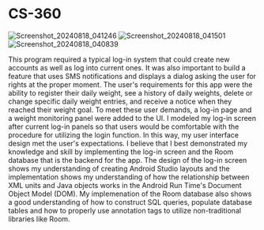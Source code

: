 # CS-360

 ![Screenshot_20240818_041246](https://github.com/user-attachments/assets/d8b48bdc-b5ab-4d76-87c9-d5f33f04430b) ![Screenshot_20240818_041501](https://github.com/user-attachments/assets/bfe0717f-986c-4cdc-baa2-878e4d966d8f) ![Screenshot_20240818_040839](https://github.com/user-attachments/assets/2b1c1c4b-d2ba-40f0-9139-b81222fc8504)


This program required a typical log-in system that could create new accounts as well as log into current ones. It was also important to 
build a feature that uses SMS notifications and displays a dialog asking the user for rights at the proper moment.
The user's requirements for this app were the ability to register their daily weight, see a history of daily weights,
delete or change specific daily weight entries, and receive a notice when they reached their weight goal.
To meet these user demands, a log-in page and a weight monitoring panel were added to the UI. I modeled my log-in screen 
after current log-in panels so that users would be comfortable with the procedure for utilizing the login function. In this
way, my user interface design met the user's expectations.
I believe that I best demonstrated my knowledge and skill by implementing the log-in screen and the Room database that is 
the backend for the app. The design of the log-in screen shows my understanding of creating Android Studio layouts and the 
implementation shows my understanding of how the relationship between XML units and Java objects works in the Android Run Time's
Document Object Model (DOM). My implemenation of the Room database also shows a good understanding of how to construct SQL queries, 
populate database tables and how to properly use annotation tags to utilize non-traditional libraries like Room.



